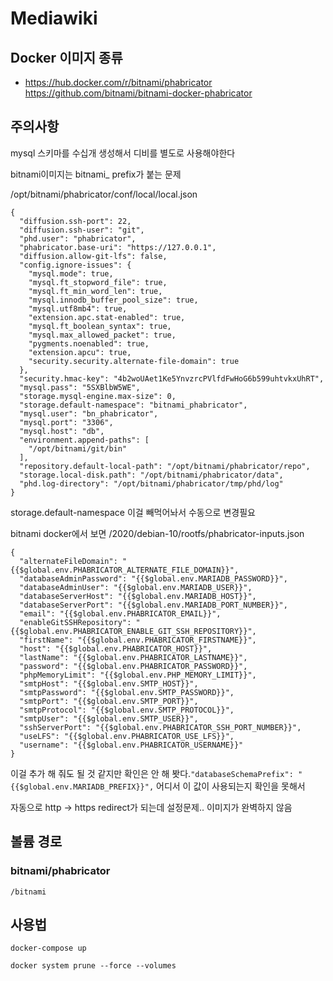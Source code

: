 Mediawiki
=========

## Docker 이미지 종류

* https://hub.docker.com/r/bitnami/phabricator
  https://github.com/bitnami/bitnami-docker-phabricator

## 주의사항

mysql 스키마를 수십개 생성해서 디비를 별도로 사용해야한다

bitnami이미지는 bitnami_ prefix가 붙는 문제

/opt/bitnami/phabricator/conf/local/local.json
```
{
  "diffusion.ssh-port": 22,
  "diffusion.ssh-user": "git",
  "phd.user": "phabricator",
  "phabricator.base-uri": "https://127.0.0.1",
  "diffusion.allow-git-lfs": false,
  "config.ignore-issues": {
    "mysql.mode": true,
    "mysql.ft_stopword_file": true,
    "mysql.ft_min_word_len": true,
    "mysql.innodb_buffer_pool_size": true,
    "mysql.utf8mb4": true,
    "extension.apc.stat-enabled": true,
    "mysql.ft_boolean_syntax": true,
    "mysql.max_allowed_packet": true,
    "pygments.noenabled": true,
    "extension.apcu": true,
    "security.security.alternate-file-domain": true
  },
  "security.hmac-key": "4b2woUAet1Ke5YnvzrcPVlfdFwHoG6b599uhtvkxUhRT",
  "mysql.pass": "5SXBlbW5WE",
  "storage.mysql-engine.max-size": 0,
  "storage.default-namespace": "bitnami_phabricator",
  "mysql.user": "bn_phabricator",
  "mysql.port": "3306",
  "mysql.host": "db",
  "environment.append-paths": [
    "/opt/bitnami/git/bin"
  ],
  "repository.default-local-path": "/opt/bitnami/phabricator/repo",
  "storage.local-disk.path": "/opt/bitnami/phabricator/data",
  "phd.log-directory": "/opt/bitnami/phabricator/tmp/phd/log"
}
```
storage.default-namespace 이걸 빼먹어놔서 수동으로 변경필요

bitnami docker에서 보면
/2020/debian-10/rootfs/phabricator-inputs.json
```
{
  "alternateFileDomain": "{{$global.env.PHABRICATOR_ALTERNATE_FILE_DOMAIN}}",
  "databaseAdminPassword": "{{$global.env.MARIADB_PASSWORD}}",
  "databaseAdminUser": "{{$global.env.MARIADB_USER}}",
  "databaseServerHost": "{{$global.env.MARIADB_HOST}}",
  "databaseServerPort": "{{$global.env.MARIADB_PORT_NUMBER}}",
  "email": "{{$global.env.PHABRICATOR_EMAIL}}",
  "enableGitSSHRepository": "{{$global.env.PHABRICATOR_ENABLE_GIT_SSH_REPOSITORY}}",
  "firstName": "{{$global.env.PHABRICATOR_FIRSTNAME}}",
  "host": "{{$global.env.PHABRICATOR_HOST}}",
  "lastName": "{{$global.env.PHABRICATOR_LASTNAME}}",
  "password": "{{$global.env.PHABRICATOR_PASSWORD}}",
  "phpMemoryLimit": "{{$global.env.PHP_MEMORY_LIMIT}}",
  "smtpHost": "{{$global.env.SMTP_HOST}}",
  "smtpPassword": "{{$global.env.SMTP_PASSWORD}}",
  "smtpPort": "{{$global.env.SMTP_PORT}}",
  "smtpProtocol": "{{$global.env.SMTP_PROTOCOL}}",
  "smtpUser": "{{$global.env.SMTP_USER}}",
  "sshServerPort": "{{$global.env.PHABRICATOR_SSH_PORT_NUMBER}}",
  "useLFS": "{{$global.env.PHABRICATOR_USE_LFS}}",
  "username": "{{$global.env.PHABRICATOR_USERNAME}}"
}
```
이걸 추가 해 줘도 될 것 같지만 확인은 안 해 봣다.`"databaseSchemaPrefix": "{{$global.env.MARIADB_PREFIX}}",`
어디서 이 값이 사용되는지 확인을 못해서


자동으로 http -> https redirect가 되는데 설정문제.. 이미지가 완벽하지 않음

## 볼륨 경로

### bitnami/phabricator

```
/bitnami
```

## 사용법

```
docker-compose up

docker system prune --force --volumes
```